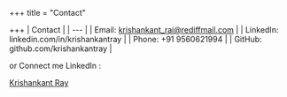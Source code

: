 +++
title = "Contact"

+++
| Contact |
| --- |
| Email:  krishankant_rai@rediffmail.com |
| LinkedIn:  linkedin.com/in/krishankantray |
| Phone:  +91 9560621994 |
| GitHub: github.com/krishankantray |

or Connect me LinkedIn :

<script src="[https://platform.linkedin.com/badges/js/profile.js](https://platform.linkedin.com/badges/js/profile.js "https://platform.linkedin.com/badges/js/profile.js")" async defer type="text/javascript"></script>

<div class="badge-base LI-profile-badge" data-locale="en_US" data-size="medium" data-theme="dark" data-type="HORIZONTAL" data-vanity="krishankantray" data-version="v1"><a class="badge-base__link LI-simple-link" href="https://in.linkedin.com/in/krishankantray?trk=profile-badge">Krishankant Ray</a></div>